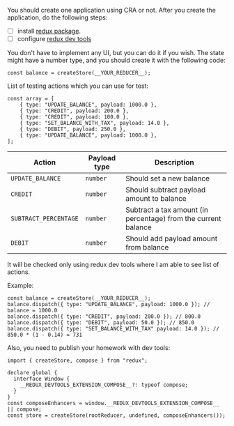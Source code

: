 You should create one application using CRA or not. After you create the
application, do the following steps:

- [ ] install [redux package](https://www.npmjs.com/package/redux).
- [ ] configure [redux dev tools](https://github.com/reduxjs/redux-devtools)

You don't have to implement any UI, but you can do it if you wish. The state
might have a number type, and you should create it with the following code:

```
const balance = createStore(__YOUR_REDUCER__);
```

List of testing actions which you can use for test:

```
const array = [
    { type: "UPDATE_BALANCE", payload: 1000.0 },
    { type: "CREDIT", payload: 200.0 },
    { type: "CREDIT", payload: 100.0 },
    { type: "SET_BALANCE_WITH_TAX", payload: 14.0 },
    { type: "DEBIT", payload: 250.0 },
    { type: "UPDATE_BALANCE", payload: 1000.0 },
];
```

| Action                | Payload type | Description                                                    |
| --------------------- | ------------ | -------------------------------------------------------------- |
| `UPDATE_BALANCE`      | `number`     | Should set a new balance                                       |
| `CREDIT`              | `number`     | Should subtract payload amount to balance                      |
| `SUBTRACT_PERCENTAGE` | `number`     | Subtract a tax amount (in percentage) from the current balance |
| `DEBIT`               | `number`     | Should add payload amount from balance                         |

It will be checked only using redux dev tools where I am able to see list of
actions.

Example:

```
const balance = createStore(__YOUR_REDUCER__);
balance.dispatch({ type: "UPDATE_BALANCE", payload: 1000.0 }); // balance = 1000.0
balance.dispatch({ type: "CREDIT", payload: 200.0 }); // 800.0
balance.dispatch({ type: "DEBIT", payload: 50.0 }); // 850.0
balance.dispatch({ type: "SET_BALANCE_WITH_TAX" payload: 14.0 }); // 850.0 * (1 - 0.14) = 731
```

Also, you need to publish your homework with dev tools:

```
import { createStore, compose } from "redux";

declare global {
  interface Window {
    __REDUX_DEVTOOLS_EXTENSION_COMPOSE__?: typeof compose;
  }
}
const composeEnhancers = window.__REDUX_DEVTOOLS_EXTENSION_COMPOSE__ || compose;
const store = createStore(rootReducer, undefined, composeEnhancers());
```
